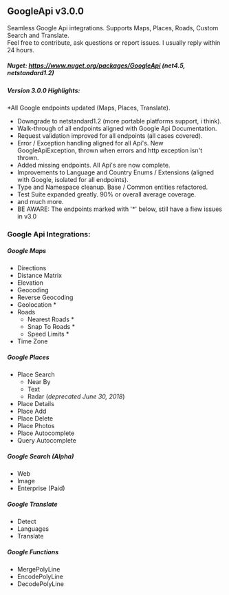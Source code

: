 ## GoogleApi v3.0.0
Seamless Google Api integrations.
Supports Maps, Places, Roads, Custom Search and Translate.  
Feel free to contribute, ask questions or report issues. I usually reply within 24 hours.

##### Nuget: https://www.nuget.org/packages/GoogleApi (net4.5, netstandard1.2)

##### Version 3.0.0 Highlights: 
*All Google endpoints updated (Maps, Places, Translate).
* Downgrade to netstandard1.2 (more portable platforms support, i think).
* Walk-through of all endpoints aligned with Google Api Documentation.
* Request validation improved for all endpoints (all cases covered).
* Error / Exception handling aligned for all Api's. New GoogleApiException, thrown when errors and http exception isn't thrown.
* Added missing endpoints. All Api's are now complete.
* Improvements to Language and Country Enums / Extensions (aligned with Google, isolated for all endpoints).
* Type and Namespace cleanup. Base / Common entities refactored.
* Test Suite expanded greatly. 90% or overall average coverage.
* and much more.
* BE AWARE: The endpoints marked with '*' below, still have a fiew issues in v3.0


### Google Api Integrations:
##### Google Maps
  * Directions
  * Distance Matrix
  * Elevation
  * Geocoding
  * Reverse Geocoding
  * Geolocation *
  * Roads
    * Nearest Roads *
    * Snap To Roads *
    * Speed Limits *
  * Time Zone

##### Google Places
  * Place Search
    * Near By
	* Text
	* Radar (*deprecated June 30, 2018*)
  * Place Details
  * Place Add
  * Place Delete
  * Place Photos
  * Place Autocomplete
  * Query Autocomplete

##### Google Search (*Alpha*)
  * Web
  * Image
  * Enterprise (Paid)

##### Google Translate
  * Detect
  * Languages
  * Translate

##### Google Functions
  * MergePolyLine
  * EncodePolyLine
  * DecodePolyLine
